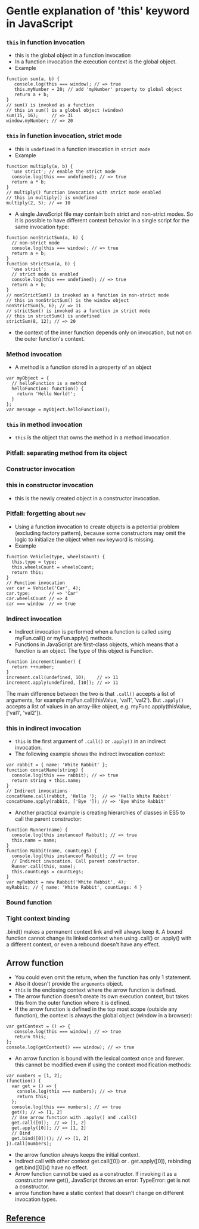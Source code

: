 # Gentle explanation of 'this' keyword in JavaScript
### `this` in function invocation
+ this is the global object in a function invocation
+ In a function invocation the execution context is the global object.
+ Example
```
function sum(a, b) {  
   console.log(this === window); // => true
   this.myNumber = 20; // add 'myNumber' property to global object
   return a + b;
}
// sum() is invoked as a function
// this in sum() is a global object (window)
sum(15, 16);     // => 31  
window.myNumber; // => 20  
```

###  `this` in function invocation, strict mode
+ this is `undefined` in a function invocation in     `strict mode`
+ Example
```
function multiply(a, b) {  
  'use strict'; // enable the strict mode
  console.log(this === undefined); // => true
  return a * b;
}
// multiply() function invocation with strict mode enabled
// this in multiply() is undefined
multiply(2, 5); // => 10
```
+ A single JavaScript file may contain both strict and non-strict modes. So it is possible to have different context behavior in a single script for the same invocation type:
```
function nonStrictSum(a, b) {  
  // non-strict mode
  console.log(this === window); // => true
  return a + b;
}
function strictSum(a, b) {  
  'use strict';
  // strict mode is enabled
  console.log(this === undefined); // => true
  return a + b;
}
// nonStrictSum() is invoked as a function in non-strict mode
// this in nonStrictSum() is the window object
nonStrictSum(5, 6); // => 11  
// strictSum() is invoked as a function in strict mode
// this in strictSum() is undefined
strictSum(8, 12); // => 20  
```
+ the context of the inner function depends only on invocation, but not on the outer function's context.

###  Method invocation
+ A method is a function stored in a property of an object
```
var myObject = {  
  // helloFunction is a method
  helloFunction: function() {
    return 'Hello World!';
  }
};
var message = myObject.helloFunction();
```

### `this` in method invocation
+ `this` is the object that owns the method in a method invocation.

### Pitfall: separating method from its object

### Constructor invocation

### this in constructor invocation
+ this is the newly created object in a constructor invocation.

### Pitfall: forgetting about `new`
+ Using a function invocation to create objects is a potential problem (excluding factory pattern), because some constructors may omit the logic to initialize the object when `new` keyword is missing.
+ Example
```
function Vehicle(type, wheelsCount) {  
  this.type = type;
  this.wheelsCount = wheelsCount;
  return this;
}
// Function invocation
var car = Vehicle('Car', 4);  
car.type;       // => 'Car'  
car.wheelsCount // => 4  
car === window  // => true
```

### Indirect invocation
+ Indirect invocation is performed when a function is called using myFun.call() or myFun.apply() methods.
+ Functions in JavaScript are first-class objects, which means that a function is an object. The type of this object is Function.
```
function increment(number) {  
  return ++number;  
}
increment.call(undefined, 10);    // => 11  
increment.apply(undefined, [10]); // => 11  
```
The main difference between the two is that `.call()` accepts a list of arguments, for example myFun.call(thisValue, 'val1', 'val2'). But `.apply()` accepts a list of values in an array-like object, e.g. myFunc.apply(thisValue, ['val1', 'val2']).

### this in indirect invocation
+ `this` is the first argument of `.call()` or `.apply()` in an indirect invocation.
+ The following example shows the indirect invocation context:
```
var rabbit = { name: 'White Rabbit' };  
function concatName(string) {  
  console.log(this === rabbit); // => true
  return string + this.name;
}
// Indirect invocations
concatName.call(rabbit, 'Hello ');  // => 'Hello White Rabbit'  
concatName.apply(rabbit, ['Bye ']); // => 'Bye White Rabbit'
```
+ Another practical example is creating hierarchies of classes in ES5 to call the parent constructor:
```
function Runner(name) {  
  console.log(this instanceof Rabbit); // => true
  this.name = name;  
}
function Rabbit(name, countLegs) {  
  console.log(this instanceof Rabbit); // => true
  // Indirect invocation. Call parent constructor.
  Runner.call(this, name);
  this.countLegs = countLegs;
}
var myRabbit = new Rabbit('White Rabbit', 4);  
myRabbit; // { name: 'White Rabbit', countLegs: 4 }  
```

### Bound function
### Tight context binding
.bind() makes a permanent context link and will always keep it. A bound function cannot change its linked context when using .call() or .apply() with a different context, or even a rebound doesn't have any effect.

## Arrow function
+ You could even omit the return, when the function has only 1 statement.
+ Also it doesn't provide the `arguments` object.
+ `this` is the enclosing context where the arrow function is defined.
+ The arrow function doesn't create its own execution context, but takes this from the outer function where it is defined.
+ If the arrow function is defined in the top most scope (outside any function), the context is always the global object (window in a browser):
```
var getContext = () => {  
   console.log(this === window); // => true
   return this;
};
console.log(getContext() === window); // => true
```
+ An arrow function is bound with the lexical context once and forever. this cannot be modified even if using the context modification methods:
```
var numbers = [1, 2];  
(function() {  
  var get = () => {
    console.log(this === numbers); // => true
    return this;
  };
  console.log(this === numbers); // => true
  get(); // => [1, 2]
  // Use arrow function with .apply() and .call()
  get.call([0]);  // => [1, 2]
  get.apply([0]); // => [1, 2]
  // Bind
  get.bind([0])(); // => [1, 2]
}).call(numbers);
```
+ the arrow function always keeps the initial context.
+ Indirect call with other context get.call([0]) or . get.apply([0]), rebinding get.bind([0])() have no effect.
+ Arrow function cannot be used as a constructor. If invoking it as a constructor new get(), JavaScript throws an error: TypeError: get is not a constructor.
+ arrow function have a static context that doesn't change on different invocation types.

## [Reference](https://rainsoft.io/gentle-explanation-of-this-in-javascript)
